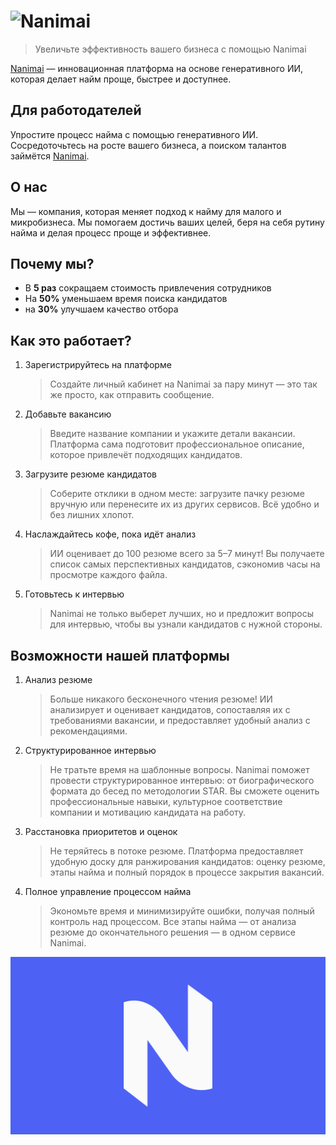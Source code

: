 # ![Nanimai](https://cdn.nanimai.tech/dotcom/nanimai-logo-light.svg)

> Увеличьте эффективность вашего бизнеса с помощью Nanimai

[Nanimai](https://nanimai.tech) — инновационная платформа на основе генеративного ИИ, которая делает найм проще, быстрее и доступнее.

## Для работодателей
Упростите процесс найма с помощью генеративного ИИ. Сосредоточьтесь на росте вашего бизнеса, а поиском талантов займётся [Nanimai](https://nanimai.tech).

## О нас
Мы — компания, которая меняет подход к найму для малого и микробизнеса. Мы помогаем достичь ваших целей, беря на себя рутину найма и делая процесс проще и эффективнее.

## Почему мы?
- В **5  раз** сокращаем стоимость привлечения сотрудников
- На **50%** уменьшаем время поиска кандидатов
- на **30%** улучшаем качество отбора

## Как это работает?

1. Зарегистрируйтесь на платформе
     > Создайте личный кабинет на Nanimai за пару минут  — это так же просто, как отправить сообщение.

2. Добавьте вакансию
     > Введите название компании и укажите детали вакансии. Платформа сама подготовит профессиональное описание, которое привлечёт подходящих кандидатов.

3. Загрузите резюме кандидатов
     > Соберите отклики в одном месте: загрузите пачку резюме вручную или перенесите их из других сервисов. Всё удобно и без лишних хлопот.

4. Наслаждайтесь кофе, пока идёт анализ
    > ИИ оценивает до 100 резюме всего за 5–7 минут! Вы получаете список самых перспективных кандидатов, сэкономив часы на просмотре каждого файла.

5. Готовьтесь к интервью
    > Nanimai не только выберет лучших, но и предложит вопросы для интервью, чтобы вы узнали кандидатов с нужной стороны.

## Возможности нашей платформы

1. Анализ резюме
    > Больше никакого бесконечного чтения резюме! ИИ анализирует и оценивает кандидатов, сопоставляя их с требованиями вакансии, и предоставляет удобный анализ с рекомендациями.

2. Структурированное интервью
    > Не тратьте время на шаблонные вопросы. Nanimai поможет провести структурированное интервью: от биографического формата до бесед по методологии STAR. Вы сможете оценить профессиональные навыки, культурное соответствие компании и мотивацию кандидата на работу.

3. Расстановка приоритетов и оценок
    > Не теряйтесь в потоке резюме. Платформа предоставляет удобную доску для ранжирования кандидатов: оценку резюме, этапы найма и полный порядок в процессе закрытия вакансий.

4. Полное управление процессом найма
    > Экономьте время и минимизируйте ошибки, получая полный контроль над процессом. Все этапы найма — от анализа резюме до окончательного решения — в одном сервисе Nanimai.

![# NanimAI](./banner.png)
